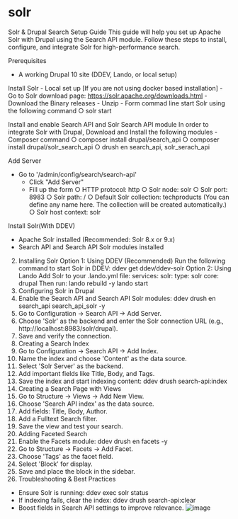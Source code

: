 # solr

Solr & Drupal Search Setup Guide
This guide will help you set up Apache Solr with Drupal using the Search API module. Follow these steps to install, configure, and integrate Solr for high-performance search.

Prerequisites
- A working Drupal 10 site (DDEV, Lando, or local setup)

Install Solr
	- Local set up [If you are not using docker based installation]
	- Go to Solr download page: https://solr.apache.org/downloads.html
	- Download the Binary releases
	- Unzip
	- Form commad line start Solr using the following command
		○ solr start

Install and enable Search API and Solr Search API module
In order to integrate Solr with Drupal, Download and Install the following modules
	- Composer command
		○ composer install drupal/search_api
		○ composer install drupal/solr_search_api
		○ drush en  search_api, solr_serach_api

Add Server
 - Go to '/admin/config/search/search-api'
	- Click "Add Server"
	- Fill up the form
		○ HTTP protocol: http
		○ Solr node: solr
		○ Solr port: 8983
		○ Solr path: /
		○ Default Solr collection: techproducts (You can define any name here. The collection will be created automatically.)
		○ Solr host context: solr
		
Install Solr(With DDEV)
	
- Apache Solr installed (Recommended: Solr 8.x or 9.x)
- Search API and Search API Solr modules installed
2. Installing Solr
Option 1: Using DDEV (Recommended)
Run the following command to start Solr in DDEV:
ddev get ddev/ddev-solr
Option 2: Using Lando
Add Solr to your .lando.yml file:
services:
solr:
type: solr
core: drupal
Then run:
lando rebuild -y
lando start
3. Configuring Solr in Drupal
1. Enable the Search API and Search API Solr modules:
ddev drush en search_api search_api_solr -y
2. Go to Configuration -> Search API -> Add Server.
3. Choose 'Solr' as the backend and enter the Solr connection URL (e.g.,
http://localhost:8983/solr/drupal).
4. Save and verify the connection.
4. Creating a Search Index
1. Go to Configuration -> Search API -> Add Index.
2. Name the index and choose 'Content' as the data source.
3. Select 'Solr Server' as the backend.
4. Add important fields like Title, Body, and Tags.
5. Save the index and start indexing content:
ddev drush search-api:index
5. Creating a Search Page with Views
1. Go to Structure -> Views -> Add New View.
2. Choose 'Search API index' as the data source.
3. Add fields: Title, Body, Author.
4. Add a Fulltext Search filter.
5. Save the view and test your search.
6. Adding Faceted Search
1. Enable the Facets module:
ddev drush en facets -y
2. Go to Structure -> Facets -> Add Facet.
3. Choose 'Tags' as the facet field.
4. Select 'Block' for display.
5. Save and place the block in the sidebar.
7. Troubleshooting & Best Practices
- Ensure Solr is running: ddev exec solr status
- If indexing fails, clear the index: ddev drush search-api:clear
- Boost fields in Search API settings to improve relevance.
![image](https://github.com/user-attachments/assets/7a7f1156-7699-47c8-b0ee-34387083214e)
